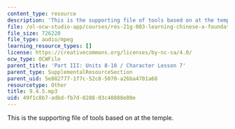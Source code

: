 ```yaml
---
content_type: resource
description: 'This is the supporting file of tools based on at the temple. '
file: /ol-ocw-studio-app/courses/res-21g-003-learning-chinese-a-foundation-course-in-mandarin-spring-2011/49f1c8b7adbdfb7d028803c40888e80e_9.4.5.mp3
file_size: 726220
file_type: audio/mpeg
learning_resource_types: []
license: https://creativecommons.org/licenses/by-nc-sa/4.0/
ocw_type: OCWFile
parent_title: 'Part III: Units 8-10 / Character Lesson 7'
parent_type: SupplementalResourceSection
parent_uid: 5e882777-1f7c-52c8-5070-a26ba4701a68
resourcetype: Other
title: 9.4.5.mp3
uid: 49f1c8b7-adbd-fb7d-0288-03c40888e80e
---
```

This is the supporting file of tools based on at the temple. 
